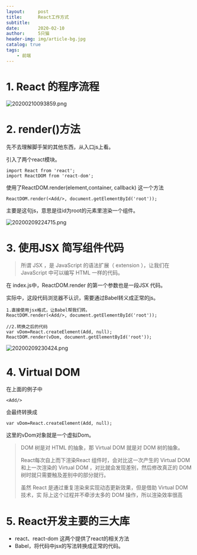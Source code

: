 ```yaml
---
layout:     post
title:      React工作方式
subtitle:   
date:       2020-02-10
author:     5只猫
header-img: img/article-bg.jpg
catalog: true
tags:
    - 前端
---
```


# 1. React 的程序流程

![20200210093859.png](http://qny.smartcoder.club/bed/20200210093859.png)

# 2. render()方法

先不去理解脚手架的其他东西，从入口js上看。

引入了两个react模块。
~~~
import React from 'react';
import ReactDOM from 'react-dom';
~~~

使用了ReactDOM.render(element,container, callback) 这一个方法
~~~
ReactDOM.render(<Add/>, document.getElementById('root'));
~~~

主要是这句js，意思是往id为root的元素里渲染一个组件。

![20200209224715.png](http://qny.smartcoder.club/bed/20200209224715.png)

# 3. 使用JSX 简写组件代码

> 所谓 JSX ，是 JavaScript 的语法扩展（ extension ），让我们在 JavaScript 中可以编写
HTML 一样的代码。

在 index.js中，ReactDOM.render 的第一个参数<Add/>也是一段JSX 代码。

实际中，这段代码浏览器不认识，需要通过Babel转义成正常的js。

~~~
1.直接使用jsx格式，让Babel帮我们转。
ReactDOM.render(<Add/>, document.getElementById('root'));

//2.转换之后的代码
var vDom=React.createElement(Add, null);
ReactDOM.render(vDom, document.getElementById('root'));
~~~

![20200209230424.png](http://qny.smartcoder.club/bed/20200209230424.png)

# 4. Virtual DOM 

在上面的例子中

~~~
<Add/>
~~~
会最终转换成

~~~
var vDom=React.createElement(Add, null);
~~~
这里的vDom对象就是一个虚拟Dom。


> DOM 树是对 HTML 的抽象，那 Virtual DOM 就是对 DOM 树的抽象。
>
> React每次自上而下渲染React 组件时，会对比这一次产生的 Virtual DOM 和上一次渲染的 Virtual DOM ，对比就会发现差别，然后修改真正的 DOM 树时就只需要触及差别中的部分就行。
>
> 虽然 React 是通过重复渲染来实现动态更新效果，但是借助 Virtual DOM 技术，实
际上这个过程并不牵涉太多的 DOM 操作，所以渲染效率很高

# 5. React开发主要的三大库

- react、react-dom 这两个提供了react的相关方法
- Babel，将代码中jsx的写法转换成正常的代码。